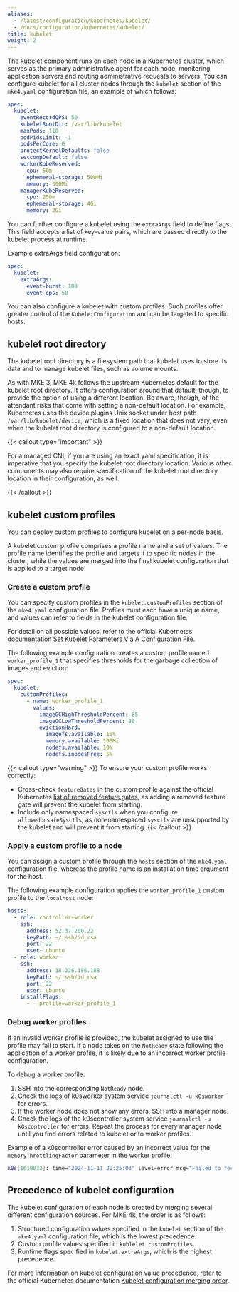 ```yaml
---
aliases:
  - /latest/configuration/kubernetes/kubelet/
  - /docs/configuration/kubernetes/kubelet/
title: kubelet
weight: 2
---
```


The kubelet component runs on each node in a Kubernetes cluster, which serves
as the primary administrative agent for each node, monitoring application
servers and routing administrative requests to servers. You can configure
kubelet for all cluster nodes through the `kubelet` section of the `mke4.yaml` configuration file, an example of which follows:

```yaml
spec:
  kubelet:
    eventRecordQPS: 50
    kubeletRootDir: /var/lib/kubelet
    maxPods: 110
    podPidsLimit: -1
    podsPerCore: 0
    protectKernelDefaults: false
    seccompDefault: false
    workerKubeReserved:
      cpu: 50m
      ephemeral-storage: 500Mi
      memory: 300Mi
    managerKubeReserved:
      cpu: 250m
      ephemeral-storage: 4Gi
      memory: 2Gi
```

You can further configure a kubelet using the `extraArgs` field to define
flags. This field accepts a list of key-value pairs, which are passed directly
to the kubelet process at runtime.

Example extraArgs field configuration:

```yaml
spec:
  kubelet:
    extraArgs:
      event-burst: 100
      event-qps: 50
```

You can also configure a kubelet with custom profiles. Such profiles offer
greater control of the `KubeletConfiguration` and can be targeted to specific
hosts.

## kubelet root directory

The kubelet root directory is a filesystem path that kubelet uses to store its data and to manage kubelet files, such as volume mounts.

As with MKE 3, MKE 4k follows the upstream Kubernetes default for the kubelet root directory. It offers configuration around that default, though, to provide the option of using a different location. Be aware, though, of the attendant risks that come with setting a non-default location. For example, Kubernetes uses the device plugins Unix socket under host path `/var/lib/kubelet/device`, which is a fixed location that does not vary, even when the kubelet root directory is configured to a non-default location.

{{< callout type="important" >}}

For a managed CNI, if you are using an exact yaml specification, it is imperative that you specify the kubelet root directory location. Various other components may also require specification of the kubelet root directory location in their configuration, as well.

{{< /callout >}}

## kubelet custom profiles

You can deploy custom profiles to configure kubelet on a per-node basis.

A kubelet custom profile comprises a profile name and a set of values.
The profile name identifies the profile and targets it to specific
nodes in the cluster, while the values are merged into the final kubelet
configuration that is applied to a target node.

### Create a custom profile

You can specify custom profiles in the `kubelet.customProfiles` section of the
`mke4.yaml` configuration file. Profiles must each have a unique name, and
values can refer to fields in the kubelet configuration file.

For detail on all possible values, refer to the official Kubernetes
documentation [Set Kubelet Parameters Via A Configuration
File](https://kubernetes.io/docs/tasks/administer-cluster/kubelet-config-file/).

The following example configuration creates a custom profile named `worker_profile_1`
that specifies thresholds for the garbage collection of images and eviction:

```yaml
spec:
  kubelet:
    customProfiles:
      - name: worker_profile_1
        values:
          imageGCHighThresholdPercent: 85
          imageGCLowThresholdPercent: 80
          evictionHard:
            imagefs.available: 15%
            memory.available: 100Mi
            nodefs.available: 10%
            nodefs.inodesFree: 5%
```

{{< callout type="warning" >}}
To ensure your custom profile works correctly:

- Cross-check `featureGates` in the custom profile against the official
  Kubernetes [list of removed feature gates](https://kubernetes.io/docs/reference/command-line-tools-reference/feature-gates-removed/), as adding a removed feature gate will prevent the kubelet from starting. 
- Include only namespaced `sysctls` when you configure `allowedUnsafeSysctls`, as non-namespaced `sysctls` are unsupported by the kubelet and will prevent
  it from starting.
{{< /callout >}}

### Apply a custom profile to a node

You can assign a custom profile through the `hosts` section of the `mke4.yaml` configuration file, whereas the profile name is an installation time argument
for the host.

The following example configuration applies the `worker_profile_1` custom profile to
the `localhost` node:

```yaml
hosts:
  - role: controller+worker
    ssh:
      address: 52.37.200.22
      keyPath: ~/.ssh/id_rsa
      port: 22
      user: ubuntu
  - role: worker
    ssh:
      address: 18.236.186.188
      keyPath: ~/.ssh/id_rsa
      port: 22
      user: ubuntu
    installFlags:
      - --profile=worker_profile_1
```

### Debug worker profiles

If an invalid worker profile is provided, the kubelet assigned to use the profile may
fail to start. If a node takes on the `NotReady` state following the application of a worker
profile, it is likely due to an incorrect worker profile configuration.

To debug a worker profile:

1. SSH into the corresponding `NotReady` node.
2. Check the logs of k0sworker system service `journalctl -u k0sworker` for errors. 
3. If the worker node does not show any errors, SSH into a manager node.
4. Check the logs of the k0scontroller system service
   `journalctl -u k0scontroller` for errors. Repeat the process for every
   manager node until you find errors related to kubelet or to worker profiles.

Example of a k0scontroller error caused by an incorrect value for the
`memoryThrottlingFactor` parameter in the worker profile:

```bash
k0s[1619032]: time="2024-11-11 22:25:03" level=error msg="Failed to recover from previously failed reconciliation" component=workerconfig.Reconciler error="failed to generate resources for worker configuration: failed to decode worker profile \"worker_profile_1\": error unmarshaling JSON: while decoding JSON: json: cannot unmarshal string into Go struct field KubeletConfiguration.memoryThrottlingFactor of type float64"
```

## Precedence of kubelet configuration

The kubelet configuration of each node is created by merging several different
configuration sources. For MKE 4k, the order is as follows:

1. Structured configuration values specified in the `kubelet` section of the
   `mke4.yaml` configuration file, which is the lowest precedence.
2. Custom profile values specified in `kublelet.customProfiles`.
3. Runtime flags specified in `kubelet.extraArgs`, which is the highest
   precedence.

For more information on kubelet configuration value precedence, refer to the
official Kubernetes documentation [Kubelet configuration merging
order](https://kubernetes.io/docs/tasks/administer-cluster/kubelet-config-file/#kubelet-configuration-merging-order).
